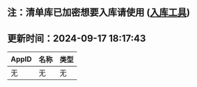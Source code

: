 ## 注：清单库已加密想要入库请使用 ([入库工具](https://github.com/BlankTMing/ManifestAutoUpdate/releases))

## 更新时间：2024-09-17 18:17:43
| AppID | 名称 | 类型  |
| :-------------------- | :----------------------------- | :----------- |
| 无 | 无 | 无 |
